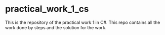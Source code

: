 # practical_work_1_cs
This is the repository of the practical work 1 in C#. 
This repo contains all the work done by steps and the solution for the work.
